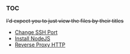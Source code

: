 ### TOC
~~I'd expect you to just view the files by their titles~~
- [Change SSH Port](./change-ssh-port.md)
- [Install NodeJS](./install-nodejs.md)
- [Reverse Proxy HTTP](./reverse-proxy-http.md)